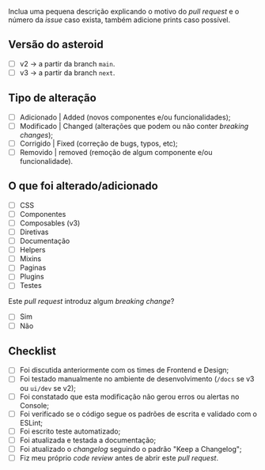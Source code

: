 <!-- PULL REQUEST TEMPLATE -->

<!-- (Remova este texto de descrição.) -->
Inclua uma pequena descrição explicando o motivo do _pull request_ e o número da _issue_ caso exista, também adicione prints caso possível.

<!-- (Altere de "[ ]" para "[x]" para marcar o item.) -->

## Versão do asteroid

- [ ] v2 -> a partir da branch `main`.
- [ ] v3 -> a partir da branch `next`.

## Tipo de alteração

- [ ] Adicionado | Added (novos componentes e/ou funcionalidades);
- [ ] Modificado | Changed (alterações que podem ou não conter _breaking changes_);
- [ ] Corrigido | Fixed (correção de bugs, typos, etc);
- [ ] Removido | removed (remoção de algum componente e/ou funcionalidade).

## O que foi alterado/adicionado

- [ ] CSS
- [ ] Componentes
- [ ] Composables (v3)
- [ ] Diretivas
- [ ] Documentação
- [ ] Helpers
- [ ] Mixins
- [ ] Paginas
- [ ] Plugins
- [ ] Testes

Este _pull request_ introduz algum _breaking change_?

- [ ] Sim
- [ ] Não

## Checklist

- [ ] Foi discutida anteriormente com os times de Frontend e Design;
- [ ] Foi testado manualmente no ambiente de desenvolvimento (`/docs` se v3 ou `ui/dev` se v2);
- [ ] Foi constatado que esta modificação não gerou erros ou alertas no Console;
- [ ] Foi verificado se o código segue os padrões de escrita e validado com o ESLint;
- [ ] Foi escrito teste automatizado;
- [ ] Foi atualizada e testada a documentação;
- [ ] Foi atualizado o _changelog_ seguindo o padrão "Keep a Changelog";
- [ ] Fiz meu próprio _code review_ antes de abrir este _pull request_.
